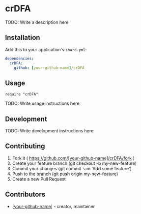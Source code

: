 # crDFA

TODO: Write a description here

## Installation

Add this to your application's `shard.yml`:

```yaml
dependencies:
  crDFA:
    github: [your-github-name]/crDFA
```

## Usage

```crystal
require "crDFA"
```

TODO: Write usage instructions here

## Development

TODO: Write development instructions here

## Contributing

1. Fork it ( https://github.com/[your-github-name]/crDFA/fork )
2. Create your feature branch (git checkout -b my-new-feature)
3. Commit your changes (git commit -am 'Add some feature')
4. Push to the branch (git push origin my-new-feature)
5. Create a new Pull Request

## Contributors

- [[your-github-name]](https://github.com/[your-github-name])  - creator, maintainer
